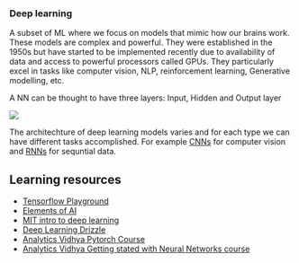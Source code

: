 ### Deep learning

A subset of ML where we focus on models that mimic how our brains work. These models are complex and powerful. They were established in the 1950s but have started to be implemented recently due to availability of data and access to powerful processors called GPUs. They particularly excel in tasks like computer vision, NLP, reinforcement learning, Generative modelling, etc.

A NN can be thought to have three layers: Input, Hidden and Output layer

![](https://machinelearningknowledge.ai/wp-content/uploads/2020/10/Keras-Dense-Layer-Example-in-Deep-Neural-Network.gif)


The architechture of deep learning models varies and for each type we can have different tasks accomplished. 
For example [CNNs](https://github.com/Joy879/ADS_REV_code/tree/main/030%20CNN) for computer vision and [RNNs](https://github.com/Joy879/ADS_REV_code/tree/main/031%20RNN) for sequntial data.

## Learning resources
* [Tensorflow Playground](https://playground.tensorflow.org/#activation=relu&batchSize=7&dataset=circle&regDataset=reg-gauss&learningRate=1&regularizationRate=0&noise=0&networkShape=6,6,3&seed=0.72733&showTestData=false&discretize=false&percTrainData=50&x=true&y=true&xTimesY=false&xSquared=false&ySquared=false&cosX=false&sinX=false&cosY=false&sinY=false&collectStats=false&problem=classification&initZero=false&hideText=false&regularization_hide=true&regularizationRate_hide=true)
* [Elements of AI](https://course.elementsofai.com/5/1)
* [MIT intro to deep learning](http://introtodeeplearning.com/index.html)
* [Deep Learning Drizzle](https://deep-learning-drizzle.github.io/)
* [Analytics Vidhya Pytorch Course](https://courses.analyticsvidhya.com/courses/introduction-to-pytorch-for-deeplearning)
* [Analytics Vidhya Getting stated with Neural Networks course](https://courses.analyticsvidhya.com/courses/getting-started-with-neural-networks)
